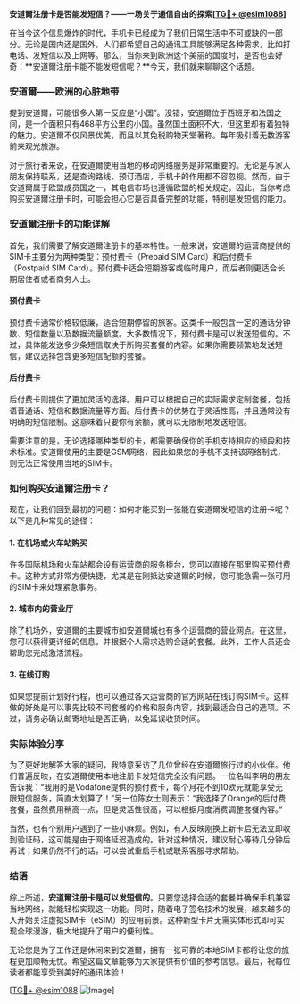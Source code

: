 **安道爾注册卡是否能发短信？——一场关于通信自由的探索[[TG💪+ @esim1088](https://t.me/s/esim1088)]**

在当今这个信息爆炸的时代，手机卡已经成为了我们日常生活中不可或缺的一部分。无论是国内还是国外，人们都希望自己的通讯工具能够满足各种需求，比如打电话、发短信以及上网等。那么，当你来到欧洲这个美丽的国度时，是否也会好奇：**安道爾注册卡能不能发短信呢？**今天，我们就来聊聊这个话题。

### 安道爾——欧洲的心脏地带

提到安道爾，可能很多人第一反应是“小国”。没错，安道爾位于西班牙和法国之间，是一个面积只有468平方公里的小国。虽然国土面积不大，但这里却有着独特的魅力。安道爾不仅风景优美，而且以其免税购物天堂著称。每年吸引着无数游客前来观光旅游。

对于旅行者来说，在安道爾使用当地的移动网络服务是非常重要的。无论是与家人朋友保持联系，还是查询路线、预订酒店，手机卡的作用都不容忽视。然而，由于安道爾属于欧盟成员国之一，其电信市场也遵循欧盟的相关规定。因此，当你考虑购买安道爾注册卡时，可能会担心它是否具备完整的功能，特别是发短信的能力。

### 安道爾注册卡的功能详解

首先，我们需要了解安道爾注册卡的基本特性。一般来说，安道爾的运营商提供的SIM卡主要分为两种类型：预付费卡（Prepaid SIM Card）和后付费卡（Postpaid SIM Card）。预付费卡适合短期游客或临时用户，而后者则更适合长期居住者或者商务人士。

#### 预付费卡
预付费卡通常价格较低廉，适合短期停留的旅客。这类卡一般包含一定的通话分钟数、短信数量以及数据流量额度。大多数情况下，预付费卡是可以发送短信的。不过，具体能发送多少条短信取决于所购买套餐的内容。如果你需要频繁地发送短信，建议选择包含更多短信配额的套餐。

#### 后付费卡
后付费卡则提供了更加灵活的选择。用户可以根据自己的实际需求定制套餐，包括语音通话、短信和数据流量等方面。后付费卡的优势在于灵活性高，并且通常没有明确的短信限制。这意味着只要你有余额，就可以无限制地发送短信。

需要注意的是，无论选择哪种类型的卡，都需要确保你的手机支持相应的频段和技术标准。安道爾使用的主要是GSM网络，因此如果您的手机不支持该网络制式，则无法正常使用当地的SIM卡。

### 如何购买安道爾注册卡？

现在，让我们回到最初的问题：如何才能买到一张能在安道爾发短信的注册卡呢？以下是几种常见的途径：

#### 1. 在机场或火车站购买
许多国际机场和火车站都会设有运营商的服务柜台，您可以直接在那里购买预付费卡。这种方式非常方便快捷，尤其是在刚抵达安道爾的时候，您可能急需一张可用的SIM卡来处理紧急事务。

#### 2. 城市内的营业厅
除了机场外，安道爾的主要城市如安道爾城也有多个运营商的营业网点。在这里，您可以获得更详细的信息，并根据个人需求选购合适的套餐。此外，工作人员还会帮助您完成激活流程。

#### 3. 在线订购
如果您提前计划好行程，也可以通过各大运营商的官方网站在线订购SIM卡。这样做的好处是可以事先比较不同套餐的价格和服务内容，找到最适合自己的选项。不过，请务必确认邮寄地址是否正确，以免延误收货时间。

### 实际体验分享

为了更好地解答大家的疑问，我特意采访了几位曾经在安道爾旅行过的小伙伴。他们普遍反映，在安道爾使用本地注册卡发短信完全没有问题。一位名叫李明的朋友告诉我：“我用的是Vodafone提供的预付费卡，每个月花不到10欧元就能享受无限短信服务，简直太划算了！”另一位陈女士则表示：“我选择了Orange的后付费套餐，虽然费用稍高一点，但是灵活性很高，可以根据月度消费调整套餐内容。”

当然，也有个别用户遇到了一些小麻烦。例如，有人反映刚换上新卡后无法立即收到验证码，这可能是由于网络延迟造成的。针对这种情况，建议耐心等待几分钟后再试；如果仍然不行的话，可以尝试重启手机或联系客服寻求帮助。

### 结语

综上所述，**安道爾注册卡是可以发短信的**。只要您选择合适的套餐并确保手机兼容当地网络，就能轻松实现这一功能。同时，随着电子签名技术的发展，越来越多的人开始关注虚拟SIM卡（eSIM）的应用前景。这种新型卡片无需实体形式即可实现全球漫游，极大地提升了用户的便利性。

无论您是为了工作还是休闲来到安道爾，拥有一张可靠的本地SIM卡都将让您的旅程更加顺畅无忧。希望这篇文章能够为大家提供有价值的参考信息。最后，祝每位读者都能享受到美好的通讯体验！

[[TG💪+ @esim1088](https://t.me/s/esim1088) ![Image](https://i.postimg.cc/4NQfJmqS/Snipaste-2025-05-13-00-14-12.png)]